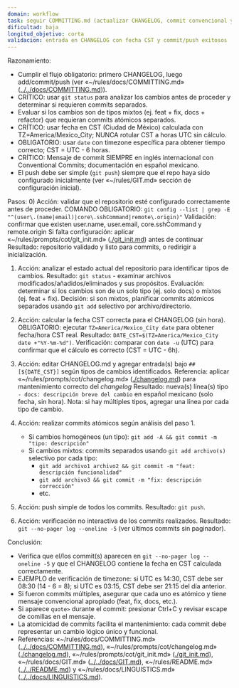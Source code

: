 ```yaml
---
domain: workflow
task: seguir COMMITTING.md (actualizar CHANGELOG, commit convencional y push simple)
dificultad: baja
longitud_objetivo: corta
validacion: entrada en CHANGELOG con fecha CST y commit/push exitosos
---
```

<!-- markdownlint-disable MD041 -->

Razonamiento:
- Cumplir el flujo obligatorio: primero CHANGELOG, luego add/commit/push (ver «~/rules/docs/COMMITTING.md» ([../../docs/COMMITTING.md](../../docs/COMMITTING.md))).
- CRÍTICO: usar `git status` para analizar los cambios antes de proceder y determinar si requieren commits separados.
- Evaluar si los cambios son de tipos mixtos (ej. feat + fix, docs + refactor) que requieran commits atómicos separados.
- CRÍTICO: usar fecha en CST (Ciudad de México) calculada con TZ=America/Mexico_City; NUNCA rotular CST a horas UTC sin cálculo.
- OBLIGATORIO: usar `date` con timezone específica para obtener tiempo correcto; CST = UTC - 6 horas.
- CRÍTICO: Mensaje de commit SIEMPRE en inglés internacional con Conventional Commits; documentación en español mexicano.
- El push debe ser simple (`git push`) siempre que el repo haya sido configurado inicialmente (ver «~/rules/GIT.md» sección de configuración inicial).

Pasos:
0) Acción: validar que el repositorio esté configurado correctamente antes de proceder.
   COMANDO OBLIGATORIO: `git config --list | grep -E "^(user\.(name|email)|core\.sshCommand|remote\.origin)"`
   Validación: confirmar que existen user.name, user.email, core.sshCommand y remote.origin
   Si falta configuración: aplicar «~/rules/prompts/cot/git_init.md» ([./git_init.md](./git_init.md)) antes de continuar
   Resultado: repositorio validado y listo para commits, o redirigir a inicialización.

1) Acción: analizar el estado actual del repositorio para identificar tipos de cambios.
   Resultado: `git status` - examinar archivos modificados/añadidos/eliminados y sus propósitos.
   Evaluación: determinar si los cambios son de un solo tipo (ej. solo docs) o mixtos (ej. feat + fix).
   Decisión: si son mixtos, planificar commits atómicos separados usando `git add` selectivo por archivo/directorio.

2) Acción: calcular la fecha CST correcta para el CHANGELOG (sin hora).
   OBLIGATORIO: ejecutar `TZ=America/Mexico_City date` para obtener fecha/hora CST real.
   Resultado: `DATE_CST=$(TZ=America/Mexico_City date +"%Y-%m-%d")`.
   Verificación: comparar con `date -u` (UTC) para confirmar que el cálculo es correcto (CST = UTC - 6h).

3) Acción: editar CHANGELOG.md y agregar entrada(s) bajo `## [${DATE_CST}]` según tipos de cambios identificados.
   Referencia: aplicar «~/rules/prompts/cot/changelog.md» ([./changelog.md](./changelog.md)) para mantenimiento correcto del *changelog*
   Resultado: nueva(s) línea(s) tipo `- docs: descripción breve del cambio` en español mexicano (solo fecha, sin hora).
   Nota: si hay múltiples tipos, agregar una línea por cada tipo de cambio.

4) Acción: realizar commits atómicos según análisis del paso 1.
   - Si cambios homogéneos (un tipo): `git add -A && git commit -m "tipo: descripción"`
   - Si cambios mixtos: commits separados usando `git add archivo(s)` selectivo por cada tipo:
     * `git add archivo1 archivo2 && git commit -m "feat: descripción funcionalidad"`
     * `git add archivo3 && git commit -m "fix: descripción corrección"`
     * etc.

5) Acción: push simple de todos los commits.
   Resultado: `git push`.

6) Acción: verificación no interactiva de los commits realizados.
   Resultado: `git --no-pager log --oneline -5` (ver últimos commits sin paginador).

Conclusión:
- Verifica que el/los commit(s) aparecen en `git --no-pager log --oneline -5` y que el CHANGELOG contiene la fecha en CST calculada correctamente.
- EJEMPLO de verificación de timezone: si UTC es 14:30, CST debe ser 08:30 (14 - 6 = 8); si UTC es 03:15, CST debe ser 21:15 del día anterior.
- Si fueron commits múltiples, asegurar que cada uno es atómico y tiene mensaje convencional apropiado (feat, fix, docs, etc.).
- Si aparece `quote>` durante el commit: presionar Ctrl+C y revisar escape de comillas en el mensaje.
- La atomicidad de commits facilita el mantenimiento: cada commit debe representar un cambio lógico único y funcional.
- Referencias: «~/rules/docs/COMMITTING.md» ([../../docs/COMMITTING.md](../../docs/COMMITTING.md)), «~/rules/prompts/cot/changelog.md» ([./changelog.md](./changelog.md)), «~/rules/prompts/cot/git_init.md» ([./git_init.md](./git_init.md)), «~/rules/docs/GIT.md» ([../../docs/GIT.md](../../docs/GIT.md)), «~/rules/README.md» ([../../README.md](../../README.md)) y «~/rules/docs/LINGUISTICS.md» ([../../docs/LINGUISTICS.md](../../docs/LINGUISTICS.md)).

